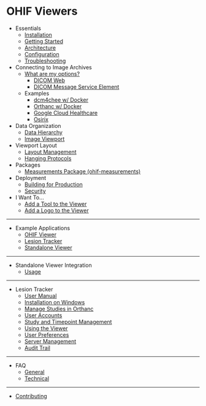 # OHIF Viewers

- Essentials
  - [Installation](essentials/installation.md)
  - [Getting Started](essentials/getting-started.md)
  - [Architecture](essentials/architecture.md)
  - [Configuration](essentials/configuration.md)
  - [Troubleshooting](essentials/troubleshooting.md)
- Connecting to Image Archives
  - [What are my options?](connecting-to-image-archives/options.md)
    - [DICOM Web](connecting-to-image-archives/dicomweb.md)
    - [DICOM Message Service Element](connecting-to-image-archives/dimse.md)
  - Examples
    - [dcm4chee w/ Docker](connecting-to-image-archives/dcm4chee-with-docker.md)
    - [Orthanc w/ Docker](connecting-to-image-archives/orthanc-with-docker.md)
    - [Google Cloud Healthcare](connecting-to-image-archives/google-cloud-healthcare.md)
    - [Osirix](connecting-to-image-archives/osirix.md)
- Data Organization
  - [Data Hierarchy](data/data-hierarchy.md)
  - [Image Viewport](data/image-viewport.md)
- Viewport Layout
  - [Layout Management](layout/layout-management.md)
  - [Hanging Protocols](layout/hanging-protocols.md)
- Packages
  - [Measurements Package (ohif-measurements)](packages/measurements.md)
- Deployment
  - [Building for Production](deployment/building-for-production.md)
  - [Security](deployment/security.md)
- I Want To...
  - [Add a Tool to the Viewer](I-want-to/add-a-tool-to-the-viewer.md)
  - [Add a Logo to the Viewer](I-want-to/add-a-logo-to-the-viewer.md)
----

- Example Applications
  - [OHIF Viewer](example-applications/ohif-viewer.md)
  - [Lesion Tracker](example-applications/lesion-tracker.md)
  - [Standalone Viewer](example-applications/standalone-viewer.md)

----
- Standalone Viewer Integration
  - [Usage](standalone-viewer/usage.md)

----
- Lesion Tracker
  - [User Manual](lesion-tracker/user-manual.md)
  - [Installation on Windows](lesion-tracker/installation-on-windows.md)
  - [Manage Studies in Orthanc](lesion-tracker/manage-studies-in-orthanc.md)
  - [User Accounts](lesion-tracker/user-accounts.md)
  - [Study and Timepoint Management](lesion-tracker/study-and-timepoint-management.md)
  - [Using the Viewer](lesion-tracker/using-the-viewer.md)
  - [User Preferences](lesion-tracker/user-preferences.md)
  - [Server Management](lesion-tracker/server-management.md)
  - [Audit Trail](lesion-tracker/audit-trail.md)

----
- FAQ
  - [General](faq/general.md)
  - [Technical](faq/technical.md)

----
- [Contributing](contributing.md)

